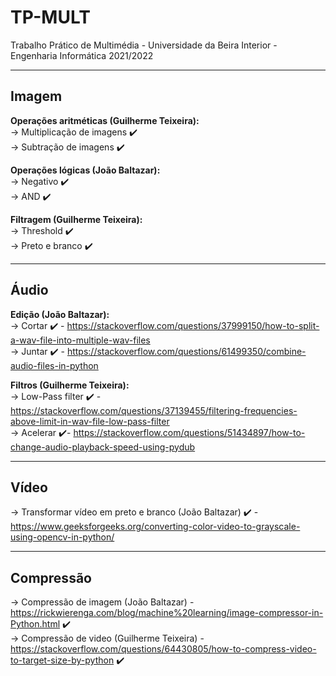 # TP-MULT
Trabalho Prático de Multimédia - Universidade da Beira Interior - Engenharia Informática 2021/2022
***
## Imagem

**Operações aritméticas (Guilherme Teixeira):**   
-> Multiplicação de imagens :heavy_check_mark:  
-> Subtração de imagens :heavy_check_mark:  

**Operações lógicas (João Baltazar):**  
-> Negativo :heavy_check_mark:  
-> AND :heavy_check_mark:

**Filtragem (Guilherme Teixeira):**  
-> Threshold :heavy_check_mark:  
-> Preto e branco :heavy_check_mark:  
***
## Áudio

**Edição (João Baltazar):**   
-> Cortar :heavy_check_mark: - https://stackoverflow.com/questions/37999150/how-to-split-a-wav-file-into-multiple-wav-files   
-> Juntar :heavy_check_mark: - https://stackoverflow.com/questions/61499350/combine-audio-files-in-python 

**Filtros (Guilherme Teixeira):**   
-> Low-Pass filter :heavy_check_mark: - https://stackoverflow.com/questions/37139455/filtering-frequencies-above-limit-in-wav-file-low-pass-filter  
-> Acelerar :heavy_check_mark:- https://stackoverflow.com/questions/51434897/how-to-change-audio-playback-speed-using-pydub  
***
## Vídeo 
-> Transformar vídeo em preto e branco (João Baltazar) :heavy_check_mark: - https://www.geeksforgeeks.org/converting-color-video-to-grayscale-using-opencv-in-python/
***
## Compressão
-> Compressão de imagem (João Baltazar) - https://rickwierenga.com/blog/machine%20learning/image-compressor-in-Python.html :heavy_check_mark:   
-> Compressão de video (Guilherme Teixeira) - https://stackoverflow.com/questions/64430805/how-to-compress-video-to-target-size-by-python :heavy_check_mark:     
  
